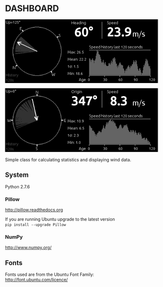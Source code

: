 # DASHBOARD
![Example image](sample.png)

![Example image](sample2.png)

Simple class for calculating statistics and displaying wind data.

## System
Python 2.7.6

### Pillow
http://pillow.readthedocs.org

If you are running Ubuntu upgrade to the latest version <br>
<code>pip install --upgrade Pillow</code>

### NumPy
http://www.numpy.org/

## Fonts
Fonts used are from the Ubuntu Font Family:<br>
http://font.ubuntu.com/licence/
